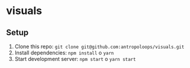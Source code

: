 # visuals

## Setup

1.  Clone this repo: `git clone git@github.com:antropoloops/visuals.git`
2.  Install dependencies: `npm install` o `yarn`
3.  Start development server: `npm start` o `yarn start`
